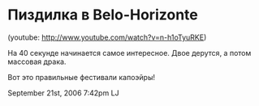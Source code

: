 # Пиздилка в Belo-Horizonte

(youtube: <http://www.youtube.com/watch?v=n-h1oTyuRKE>)

На 40 секунде начинается самое интересное. Двое дерутся, а потом
массовая драка.

Вот это правильные фестивали капоэйры!

<span id="timestamp"> September 21st, 2006 7:42pm </span> <span
class="tag">LJ</span>
